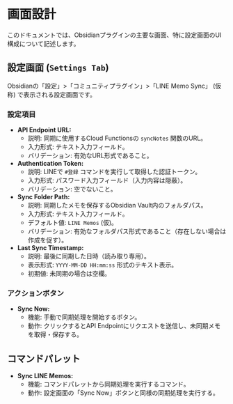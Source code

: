 # 画面設計

このドキュメントでは、Obsidianプラグインの主要な画面、特に設定画面のUI構成について記述します。

## 設定画面 (`Settings Tab`)

Obsidianの「設定」>「コミュニティプラグイン」>「LINE Memo Sync」 (仮称) で表示される設定画面です。

### 設定項目

- **API Endpoint URL:**
  - 説明: 同期に使用するCloud Functionsの `syncNotes` 関数のURL。
  - 入力形式: テキスト入力フィールド。
  - バリデーション: 有効なURL形式であること。
- **Authentication Token:**
  - 説明: LINEで `#登録` コマンドを実行して取得した認証トークン。
  - 入力形式: パスワード入力フィールド（入力内容は隠蔽）。
  - バリデーション: 空でないこと。
- **Sync Folder Path:**
  - 説明: 同期したメモを保存するObsidian Vault内のフォルダパス。
  - 入力形式: テキスト入力フィールド。
  - デフォルト値: `LINE Memos` (仮)。
  - バリデーション: 有効なフォルダパス形式であること（存在しない場合は作成を促す）。
- **Last Sync Timestamp:**
  - 説明: 最後に同期した日時（読み取り専用）。
  - 表示形式: `YYYY-MM-DD HH:mm:ss` 形式のテキスト表示。
  - 初期値: 未同期の場合は空欄。

### アクションボタン

- **Sync Now:**
  - 機能: 手動で同期処理を開始するボタン。
  - 動作: クリックするとAPI Endpointにリクエストを送信し、未同期メモを取得・保存する。

## コマンドパレット

- **Sync LINE Memos:**
  - 機能: コマンドパレットから同期処理を実行するコマンド。
  - 動作: 設定画面の「Sync Now」ボタンと同様の同期処理を実行する。
